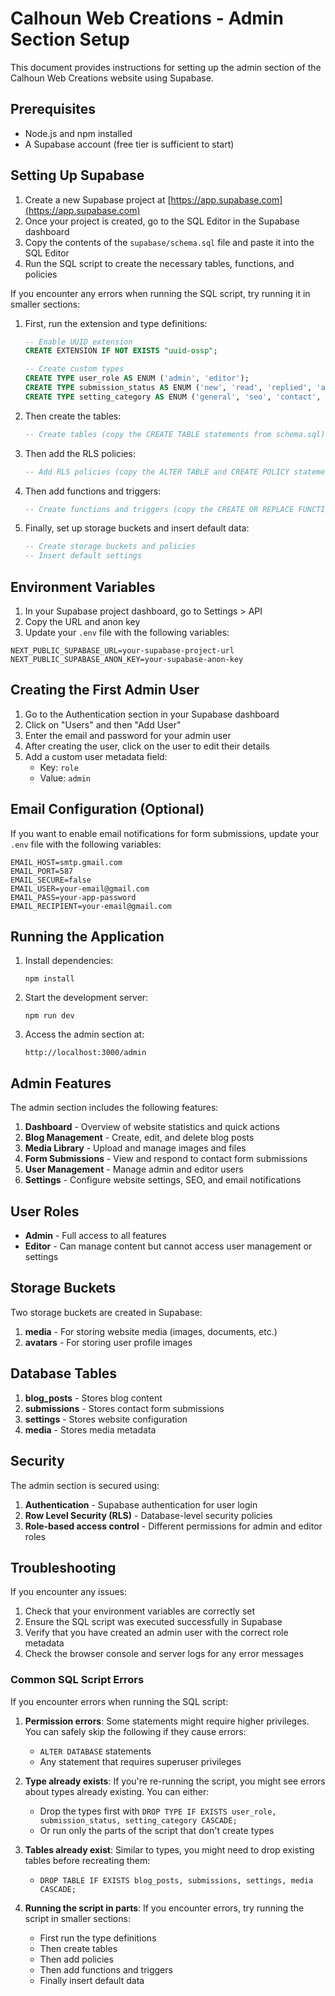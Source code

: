 # Calhoun Web Creations - Admin Section Setup

This document provides instructions for setting up the admin section of the Calhoun Web Creations website using Supabase.

## Prerequisites

- Node.js and npm installed
- A Supabase account (free tier is sufficient to start)

## Setting Up Supabase

1. Create a new Supabase project at [https://app.supabase.com](https://app.supabase.com)
2. Once your project is created, go to the SQL Editor in the Supabase dashboard
3. Copy the contents of the `supabase/schema.sql` file and paste it into the SQL Editor
4. Run the SQL script to create the necessary tables, functions, and policies

If you encounter any errors when running the SQL script, try running it in smaller sections:

1. First, run the extension and type definitions:
   ```sql
   -- Enable UUID extension
   CREATE EXTENSION IF NOT EXISTS "uuid-ossp";

   -- Create custom types
   CREATE TYPE user_role AS ENUM ('admin', 'editor');
   CREATE TYPE submission_status AS ENUM ('new', 'read', 'replied', 'archived');
   CREATE TYPE setting_category AS ENUM ('general', 'seo', 'contact', 'social', 'appearance');
   ```

2. Then create the tables:
   ```sql
   -- Create tables (copy the CREATE TABLE statements from schema.sql)
   ```

3. Then add the RLS policies:
   ```sql
   -- Add RLS policies (copy the ALTER TABLE and CREATE POLICY statements)
   ```

4. Then add functions and triggers:
   ```sql
   -- Create functions and triggers (copy the CREATE OR REPLACE FUNCTION and CREATE TRIGGER statements)
   ```

5. Finally, set up storage buckets and insert default data:
   ```sql
   -- Create storage buckets and policies
   -- Insert default settings
   ```

## Environment Variables

1. In your Supabase project dashboard, go to Settings > API
2. Copy the URL and anon key
3. Update your `.env` file with the following variables:

```
NEXT_PUBLIC_SUPABASE_URL=your-supabase-project-url
NEXT_PUBLIC_SUPABASE_ANON_KEY=your-supabase-anon-key
```

## Creating the First Admin User

1. Go to the Authentication section in your Supabase dashboard
2. Click on "Users" and then "Add User"
3. Enter the email and password for your admin user
4. After creating the user, click on the user to edit their details
5. Add a custom user metadata field:
   - Key: `role`
   - Value: `admin`

## Email Configuration (Optional)

If you want to enable email notifications for form submissions, update your `.env` file with the following variables:

```
EMAIL_HOST=smtp.gmail.com
EMAIL_PORT=587
EMAIL_SECURE=false
EMAIL_USER=your-email@gmail.com
EMAIL_PASS=your-app-password
EMAIL_RECIPIENT=your-email@gmail.com
```

## Running the Application

1. Install dependencies:
   ```
   npm install
   ```

2. Start the development server:
   ```
   npm run dev
   ```

3. Access the admin section at:
   ```
   http://localhost:3000/admin
   ```

## Admin Features

The admin section includes the following features:

1. **Dashboard** - Overview of website statistics and quick actions
2. **Blog Management** - Create, edit, and delete blog posts
3. **Media Library** - Upload and manage images and files
4. **Form Submissions** - View and respond to contact form submissions
5. **User Management** - Manage admin and editor users
6. **Settings** - Configure website settings, SEO, and email notifications

## User Roles

- **Admin** - Full access to all features
- **Editor** - Can manage content but cannot access user management or settings

## Storage Buckets

Two storage buckets are created in Supabase:

1. **media** - For storing website media (images, documents, etc.)
2. **avatars** - For storing user profile images

## Database Tables

1. **blog_posts** - Stores blog content
2. **submissions** - Stores contact form submissions
3. **settings** - Stores website configuration
4. **media** - Stores media metadata

## Security

The admin section is secured using:

1. **Authentication** - Supabase authentication for user login
2. **Row Level Security (RLS)** - Database-level security policies
3. **Role-based access control** - Different permissions for admin and editor roles

## Troubleshooting

If you encounter any issues:

1. Check that your environment variables are correctly set
2. Ensure the SQL script was executed successfully in Supabase
3. Verify that you have created an admin user with the correct role metadata
4. Check the browser console and server logs for any error messages

### Common SQL Script Errors

If you encounter errors when running the SQL script:

1. **Permission errors**: Some statements might require higher privileges. You can safely skip the following if they cause errors:
   - `ALTER DATABASE` statements
   - Any statement that requires superuser privileges

2. **Type already exists**: If you're re-running the script, you might see errors about types already existing. You can either:
   - Drop the types first with `DROP TYPE IF EXISTS user_role, submission_status, setting_category CASCADE;`
   - Or run only the parts of the script that don't create types

3. **Tables already exist**: Similar to types, you might need to drop existing tables before recreating them:
   - `DROP TABLE IF EXISTS blog_posts, submissions, settings, media CASCADE;`

4. **Running the script in parts**: If you encounter errors, try running the script in smaller sections:
   - First run the type definitions
   - Then create tables
   - Then add policies
   - Then add functions and triggers
   - Finally insert default data
